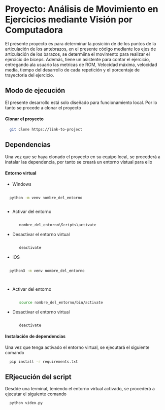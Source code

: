 # Proyecto: Análisis de Movimiento en Ejercicios mediante Visión por Computadora

El presente proyecto es para determinar la posición de de los puntos de la articulación de los antebrazos, en el presente código mediante los ejes de articulación de los barazos, se determiina el movimento para realizar el ejercicio de biceps. Además, tiene un asistente para contar el ejercicio, entregando ala usuario las metricas de ROM,  Velocidad máxima, velocidad media, tiempo del desarrollo de cada repetición y el porcentaje de trayectoria del ejercicio.


## Modo de ejecución
El presente desarrollo está solo diseñado para funcionamiento local. Por lo tanto se procede a clonar el proyecto
#### Clonar el proyecto

```bash
  git clone https://link-to-project
```


## Dependencias 
Una vez que se haya clonado el proyecto en su equipo local, se procederá a instalar las dependencia, por tanto se creará un entorno vistual para ello

#### Entorno virtual 
* Windows 

```bash
  
  python -m venv nombre_del_entorno
  
```
 - Activar del entorno 

    ```bash
    
       nombre_del_entorno\Scripts\activate
    
    ```
 - Desactivar el entorno virtual

    ```bash
    
       deactivate

    
    ```
* IOS

```bash
  
  python3 -m venv nombre_del_entorno

  
```
 - Activar del entorno 

    ```bash
    
       source nombre_del_entorno/bin/activate

    ```
 - Desactivar el entorno virtual

    ```bash
    
       deactivate
    
    ```
#### Instalación de dependencias
Una vez que tenga activado el entorno virtual, se ejecutará el  siguiente comando 

```bash
  pip install -r requirements.txt
```

## ERjecución del script

Desdde una terminal, teniendo el entorno virtual activado, se procederá a ejecutar el siguiente comando

```bash
  python video.py
```
